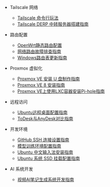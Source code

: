 * Tailscale 网络
  * [Tailscale 命令行玩法](/Tailscale_CLI_Guide.md)
  * [Tailscale DERP 中转服务器搭建指南](/tailscale-derp-guide.md)

* 路由配置
  * [OpenWrt静态路由配置](/static-routing.md)
  * [网络路由故障排查指南](/network-route-troubleshooting-guide.md)
  * [Windows路由表更新指南](/windows-routing.md) 

* Proxmox 虚拟化
  * [Proxmox VE 安装 U 盘制作指南](/proxmox-ve-usb-creation-guide.md)
  * [Proxmox VE 8 安装指南](/proxmox-ve8-installation-guide.md) 
  * [Proxmox VE上使用LXC容器安装Pi-hole指南](/proxmox-pihole-guide.md)

* 远程访问
  * [Ubuntu远程桌面配置指南](/ubuntu-remote-desktop-guide.md) 
  * [ToDesk与AnyDesk对比指南](/remote-desktop-software-comparison.md)

* 开发环境
  * [GitHub SSH 连接设置指南](/github-ssh-setup-guide.md) 
  * [模型训练环境配置指南](/model-training-environment-setup.md) 
  * [Ubuntu 中文输入法安装指南](/ubuntu-chinese-input-guide.md)
  * [Ubuntu 系统 SSD 挂载配置指南](/ubuntu-ssd-mount-guide.md)

* AI 系统开发
  * [视频AI笔记生成系统开发指南](/video-ai-notes-system-guide.md) 